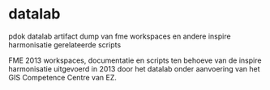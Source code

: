 datalab
=======

pdok datalab artifact dump van fme workspaces en andere inspire harmonisatie gerelateerde scripts

FME 2013 workspaces, documentatie en scripts ten behoeve van de inspire harmonisatie uitgevoerd in 2013 door het datalab onder aanvoering van het GIS Competence Centre van EZ.
